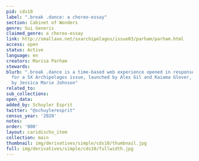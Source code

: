 ```yaml
---
pid: cds10
label: ".break .dance: a choreo-essay"
section: Cabinet of Wonders
genre: Sui Generis
claimed_genre: a choreo-essay
link: http://smallaxe.net/sxarchipelagos/issue03/parham/parham.html
access: open
status: Active
language: en
creators: Marisa Parham
stewards:
blurb: ".break .dance is a time-based web experience opened in response to a prompt
  for a SX Archipelagos issue, launched by Alex Gil and Kaiama Glover, and guest-edited
  by Jessica Marie Johnson"
related_to:
sub_collections:
open_data:
added_by: Schuyler Esprit
twitter: "@schuyleresprit"
census_year: '2020'
notes:
order: '000'
layout: caridischo_item
collection: main
thumbnail: img/derivatives/simple/cds10/thumbnail.jpg
full: img/derivatives/simple/cds10/fullwidth.jpg
---
```


